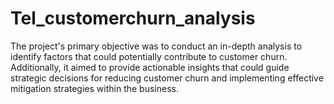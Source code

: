# Tel_customerchurn_analysis
The project's primary objective was to conduct an in-depth analysis to identify factors that could potentially contribute to customer churn. Additionally, it aimed to provide actionable insights that could guide strategic decisions for reducing customer churn and implementing effective mitigation strategies within the business.
